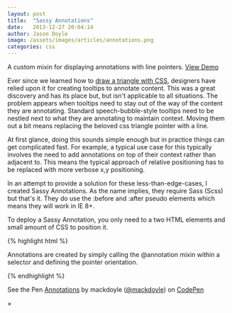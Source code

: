 ```yaml
---
layout: post
title:  "Sassy Annotations"
date:   2013-12-27 20:04:14
author: Jason Doyle
image: /assets/images/articles/annotations.png
categories: css
---
```



  A custom mixin for displaying annotations with line pointers.
  <a href="#" data-reveal-id="annotationModal">View Demo</a>

  Ever since we learned how to <a href="" target="_blank">draw a triangle with CSS</a>, designers have relied upon it for creating tooltips
  to <span class="tooltip">annotate content</span>. This was a great discovery and has its place but, but isn't applicable to all situations.
  The problem appears when tooltips need to stay out of the way of the content they are annotating. Standard speech-bubble-style
  tooltips need to be nestled next to what they are annotating to maintain context. Moving them out a bit means replacing the beloved css triangle
  pointer with a line.

  At first glance, doing this sounds simple enough but in practice things can get complicated fast. For example, a typical use
  case for this typically involves the need to add annotations on top of their context rather than adjacent to. This means the typical approach of
  relative positioning has to be replaced with more verbose x,y positioning.

  In an attempt to provide a solution for these less-than-edge-cases, I created Sassy Annotations. As the name implies, they require Sass (Scss) but
  that's it. They do use the :before and :after pseudo elements which means they will work in IE 8+.

  To deploy a Sassy Annotation, you only need to a two HTML elements and small amount of CSS to position it.

  {% highlight html %}
    <div class="annotation-one down-right">
  			<div class="endpoint"></div>
  			<p>Annotations are created by simply calling the @annotation mixin within a selector and defining the pointer orientation.</p>
  		</div>
  {% endhighlight %}



  <div id="annotationModal" class="reveal-modal" data-reveal>
    <p data-height="1200" data-theme-id="0" data-slug-hash="dayFB" data-user="mackdoyle" data-default-tab="result" class='codepen'>
      See the Pen <a href='http://codepen.io/mackdoyle/pen/dayFB'>Annotations</a> by mackdoyle (<a href='http://codepen.io/mackdoyle'>@mackdoyle</a>) on <a href='http://codepen.io'>CodePen</a>
    </p>
    <script src="//codepen.io/assets/embed/ei.js"></script>
    <a class="close-reveal-modal">&#215;</a>
  </div>
